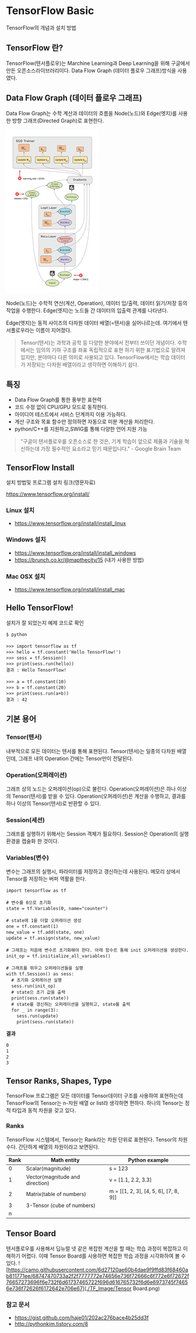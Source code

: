 TensorFlow Basic
================
TensorFlow의 개념과 설치 방법

## TensorFlow 란?
TensorFlow(텐서플로우)는 Marchine Learning과 Deep Learning을 위해 구글에서 만든 오픈소스라이브러리이다. Data Flow Graph (데이터 플로우 그래프)방식을 사용였다.


## Data Flow Graph (데이터 플로우 그래프)
Data Flow Graph는 수학 계산과 데이터의 흐름을 Node(노드)와 Edge(엣지)를 사용한 방향 그래프(Directed Graph)로 표현한다.

![](https://github.com/YoongChanKim/TIL/blob/master/Marchine%20Learning/TF_Image/DataFlowGraph.gif)

Node(노드)는 수학적 연산(계산, Operation), 데이터 입/출력, 데이터 읽기/저장 등의 작업을 수행한다. Edge(엣지)는 노드들 간 데이터의 입출력 관계를 나타낸다.

Edge(엣지)는 동적 사이즈의 다차원 데이터 배열(=텐서)을 실어나르는데. 여기에서 텐서플로우라는 이름이 지어졌다.

> Tensor(텐서)는 과학과 공학 등 다양한 분야에서 전부터 쓰이던 개념이다. 수학에서는 임의의 기하 구조를 좌표 독립적으로 표현 하기 위한 표기법으로 알려져 있지만, 분야마다 다른 의미로 사용되고 있다. TensorFlow에서는 학습 데이터가 저장되는 다차원 배열이라고 생각하면 이해하기 쉽다.

## 특징

- Data Flow Graph를 통한 풍부한 표현력
- 코드 수정 없이 CPU/GPU 모드로 동작한다.
- 아이디어 테스트에서 서비스 단계까지 이용 가능하다.
- 계산 구조와 목표 함수만 정의하면 자동으로 미분 계산을 처리한다.
- python/C++를 지원하고,SWIG를 통해 다양한 언어 지원 가능

> "구글이 텐서플로우를 오픈소스로 한 것은, 기계 학습이 앞으로 제품과 기술을 혁신하는데 가장 필수적인 요소라고 믿기 때문입니다." - Google Brain Team


## TensorFlow Install
설치 방법및 프로그램 설치 링크(영문자료)

https://www.tensorflow.org/install/

### Linux 설치
- https://www.tensorflow.org/install/install_linux

### Windows 설치
- https://www.tensorflow.org/install/install_windows
- https://brunch.co.kr/@mapthecity/15 (내가 사용한 방법)

### Mac OSX 설치
- https://www.tensorflow.org/install/install_mac


## Hello TensorFlow!
설치가 잘 되었는지 예제 코드로 확인

```
$ python

>>> import tensorflow as tf
>>> hello = tf.constant('Hello TensorFlow!')
>>> sess = tf.Session()
>>> print(sess.run(hello))
결과 : Hello TensorFlow!

>>> a = tf.constant(10)
>>> b = tf.constant(20)
>>> print(sess.run(a+b))
결과 : 42
```


## 기본 용어

### Tensor(텐서)
내부적으로 모든 데이터는 텐서를 통해 표현된다. Tensor(텐서)는 일종의 다차원 배열인데, 그래프 내의 Operation 간에는 Tensor만이 전달된다.

### Operation(오퍼레이션)
그래프 상의 노드는 오퍼레이션(op)으로 불린다. Operation(오퍼레이션)은 하나 이상의 Tensor(텐서)를 받을 수 있다. Operation(오퍼레이션)은 계산을 수행하고, 결과를 하나 이상의 Tensor(텐서)로 반환할 수 있다.

### Session(세션)
그래프를 실행하기 위해서는 Session 객체가 필요하다. Session은 Operation의 실행 환경을 캡술화 한 것이다.

### Variables(변수)
변수는 그래프의 실행시, 파라미터를 저장하고 갱신하는데 사용된다. 메모리 상에서 Tensor를 저장하는 버퍼 역활을 한다.


```
import tensorflow as tf

# 변수를 0으로 초기화
state = tf.Variables(0, name="counter")

# state에 1을 더할 오퍼레이션 생성
one = tf.constant(1)
new_value = tf.add(state, one)
update = tf.assign(state, new_value)

# 그래프는 처음에 변수르 초기화해야 한다. 아래 함수르 통해 init 오퍼레이션을 생성한다.
init_op = tf.iniitialize_all_variables()

# 그래프를 뛰우고 오퍼레이션들을 실행
with tf.Session() as sess:
  # 초기화 오퍼레이션 실행
  sess.run(init_op)
  # state으 초기 값을 출력
  print(sess.run(state))
  # state를 갱신하는 오퍼레이션을 실행하고, state를 출력
  for _ in range(3):
    sess.run(update)
    print(sess.run(state))
```

__결과__

```
0
1
2
3
```
## Tensor Ranks, Shapes, Type
TensorFlow 프로그램은 모든 데이터를 Tensor데이터 구조를 사용하여 표현하는데 TensorFlow의 Tensor는 n-차원 배열 or list라 생각하면 편하다. 하나의 Tensor는 정적 타입과 동적 차원을 갖고 있다.

### Ranks
TensorFlow 시스템에서, Tensor는 Rank라는 차원 단위로 표현된다. Tensor의 차원 수다. 간단하게 배열의 차원이라고 보면된다.

Rank| Math entity | Python example
---|---|---
0 | Scalar(magnitude) | s = 123
1 | Vector(magnitude and direction) | v = [1.1, 2.2, 3.3]
2 | Matrix(table of numbers) | m = [[1, 2, 3], [4, 5, 6], [7, 8, 9]]
3 | 3-Tensor (cube of numbers)|
n ||
## Tensor Board
텐서플로우를 사용해서 딥뉴럴 넷 같은 복잡한 계산을 할 때는 학습 과정이 복잡하고 이해하기 어렵다. 이때 Tensor Board를 사용하면 복잡한 학습 과정을 시각화하여 볼 수 있다.
![https://camo.githubusercontent.com/6d27120ae60b4dae9f9ffd83f68460ab811771ee/68747470733a2f2f7777772e74656e736f72666c6f772e6f72672f76657273696f6e732f6d61737465722f696d616765732f6d6e6973745f74656e736f72626f6172642e706e67](./TF_Image/Tensor Board.png)

### 참고 문서

- https://gist.github.com/haje01/202ac276bace4b25dd3f
- http://pythonkim.tistory.com/8










>
